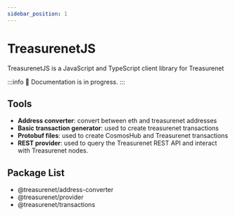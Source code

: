 ```yaml
---
sidebar_position: 1
---
```



# TreasurenetJS

TreasurenetJS is a JavaScript and TypeScript client library for Treasurenet

:::info
  🚧 Documentation is in progress.
:::

## Tools

- **Address converter**: convert between eth and treasurenet addresses
- **Basic transaction generator**: used to create treasurenet transactions
- **Protobuf files**: used to create CosmosHub and Treasurenet transactions
- **REST provider**: used to query the Treasurenet REST API and interact with Treasurenet nodes.

## Package List

- @treasurenet/address-converter
- @treasurenet/provider
- @treasurenet/transactions



